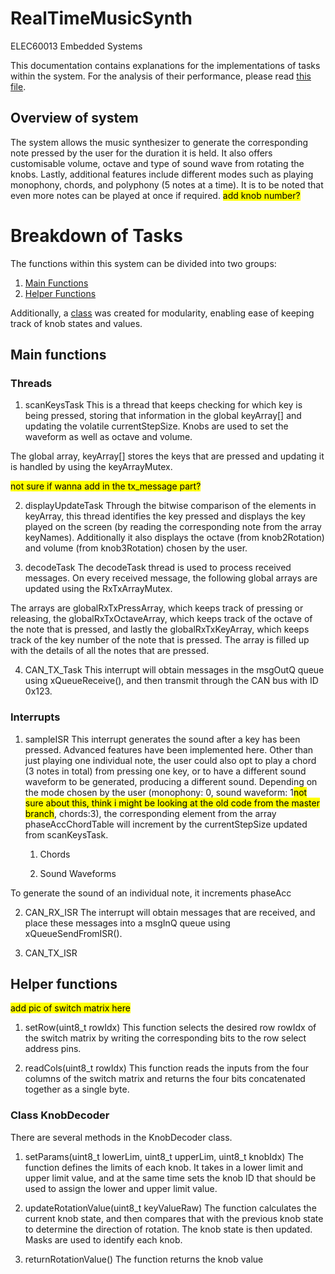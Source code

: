 # RealTimeMusicSynth
ELEC60013 Embedded Systems

This documentation contains explanations for the implementations of tasks within the system. For the analysis of their performance, please read [this file](Analysis.md).

## Overview of system <a name="link1"></a>
The system allows the music synthesizer to generate the corresponding note pressed by the user for the duration it is held. It also offers customisable volume, octave and type of sound wave from rotating the knobs. Lastly, additional features include different modes such as playing monophony, chords, and polyphony (5 notes at a time). It is to be noted that even more notes can be played at once if required. <mark>add knob number?</mark>

# Breakdown of Tasks
The functions within this system can be divided into two groups:
1. [Main Functions](#main)
2. [Helper Functions](#helper)

Additionally, a [class](#class-knobdecoder) was created for modularity, enabling ease of keeping track of knob states and values.

## Main functions <a name="main"></a>

### Threads
1. scanKeysTask
This is a thread that keeps checking for which key is being pressed, storing that information in the global keyArray[] and updating the volatile currentStepSize. Knobs are used to set the waveform as well as octave and volume.

The global array, keyArray[] stores the keys that are pressed and updating it is handled by using the keyArrayMutex.

<mark>not sure if wanna add in the tx_message part?</mark>

2. displayUpdateTask
Through the bitwise comparison of the elements in keyArray, this thread identifies the key pressed and displays the key played on the screen (by reading the corresponding note from the array keyNames). Additionally it also displays the octave (from knob2Rotation) and volume (from knob3Rotation) chosen by the user.

3. decodeTask
The decodeTask thread is used to process received messages. On every received message, the following global arrays are updated using the RxTxArrayMutex. 

The arrays are globalRxTxPressArray, which keeps track of pressing or releasing, the globalRxTxOctaveArray, which keeps track of the octave of the note that is pressed, and lastly the globalRxTxKeyArray, which keeps track of the key number of the note that is pressed. The array is filled up with the details of all the notes that are pressed.

4. CAN_TX_Task
This interrupt will obtain messages in the msgOutQ queue using xQueueReceive(), and then transmit through the CAN bus with ID 0x123.


### Interrupts
1. sampleISR
This interrupt generates the sound after a key has been pressed. Advanced features have been implemented here. Other than just playing one individual note, the user could also opt to play a chord (3 notes in total) from pressing one key, or to have a different sound waveform to be generated, producing a different sound. Depending on the mode chosen by the user (monophony: 0, sound waveform: 1<mark>not sure about this, think i might be looking at the old code from the master branch</mark>, chords:3), the corresponding element from the array phaseAccChordTable will increment by the currentStepSize updated from scanKeysTask. 
    1. Chords
    
    2. Sound Waveforms

To generate the sound of an individual note, it increments phaseAcc

2. CAN_RX_ISR
The interrupt will obtain messages that are received, and place these messages into a msgInQ queue using xQueueSendFromISR().

3. CAN_TX_ISR


## Helper functions <a name="helper"></a>

<mark>add pic of switch matrix here</mark>

1. setRow(uint8_t rowIdx)
This function selects the desired row rowIdx of the switch matrix by writing the corresponding bits to the row select address pins.

2. readCols(uint8_t rowIdx)
This function reads the inputs from the four columns of the switch matrix and returns the four bits concatenated together as a single byte.


### Class KnobDecoder

There are several methods in the KnobDecoder class.
1. setParams(uint8_t lowerLim, uint8_t upperLim, uint8_t knobIdx)
The function defines the limits of each knob. It takes in a lower limit and upper limit value, and at the same time sets the knob ID that should be used to assign the lower and upper limit value.

2. updateRotationValue(uint8_t keyValueRaw)
The function calculates the current knob state, and then compares that with the previous knob state to determine the direction of rotation. The knob state is then updated. Masks are used to identify each knob.

3. returnRotationValue()
The function returns the knob value